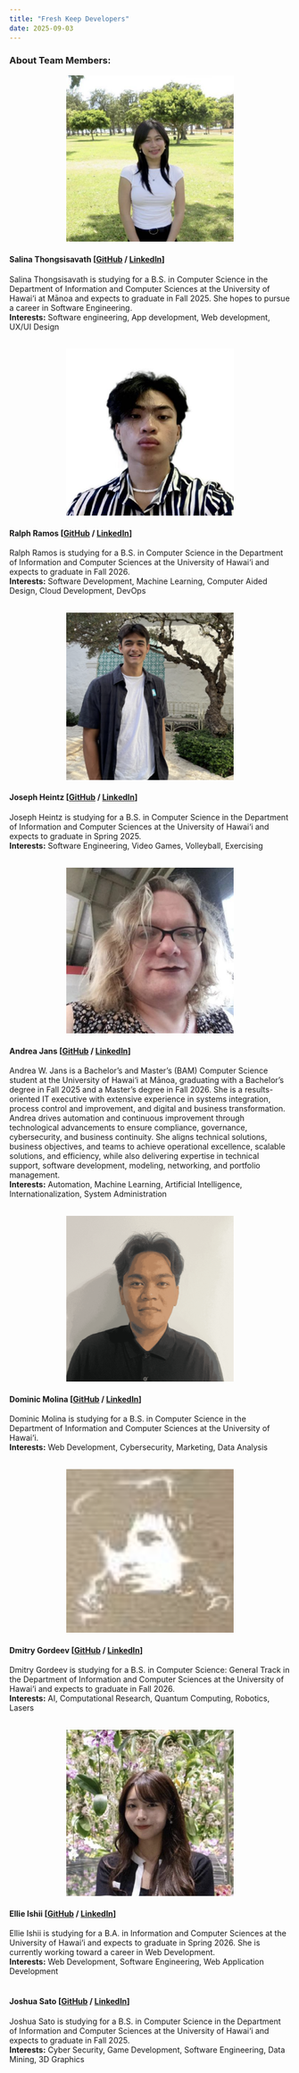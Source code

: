 ```yaml
---
title: "Fresh Keep Developers"
date: 2025-09-03
---
```


### About Team Members:
  
<p align="center"> <img src="images/Salina-photo.png" width=300px> </p>

#### Salina Thongsisavath [[GitHub](https://github.com/salina-t) / [LinkedIn](https://www.linkedin.com/in/salinathongsisavath/)]

Salina Thongsisavath is studying for a B.S. in Computer Science in the Department of Information and Computer Sciences at the University of Hawai‘i at Mānoa and expects to graduate in Fall 2025. She hopes to pursue a career in Software Engineering.
<br /> **Interests:** Software engineering, App development, Web development, UX/UI Design <br /><br />


<p align="center"> <img src="images/Ralph-photo.png" width=300px> </p>

#### Ralph Ramos [[GitHub](https://github.com/ralphramosgit) / [LinkedIn](https://www.linkedin.com/in/ralph-jhon-ramos-8b7316242/)]

Ralph Ramos is studying for a B.S. in Computer Science in the Department of Information and Computer Sciences at the University of Hawai‘i and expects to graduate in Fall 2026.
<br /> **Interests:** Software Development, Machine Learning, Computer Aided Design, Cloud Development, DevOps <br /><br />


<p align="center"> <img src="images/Joseph-photo.png" width=300px> </p>

#### Joseph Heintz [[GitHub](https://github.com/josephheintz) / [LinkedIn](https://www.linkedin.com/in/joseph-heintz-49a45a28a/)]

Joseph Heintz is studying for a B.S. in Computer Science in the Department of Information and Computer Sciences at the University of Hawai‘i and expects to graduate in Spring 2025.
<br /> **Interests:** Software Engineering, Video Games, Volleyball, Exercising <br /><br />


<p align="center"> <img src="images/Andrea-photo.png" width=300px> </p>

#### Andrea Jans [[GitHub](https://github.com/awjans) / [LinkedIn](https://www.linkedin.com/in/andreawjans/)]

Andrea W. Jans is a Bachelor’s and Master’s (BAM) Computer Science student at the University of Hawai‘i at Mānoa, graduating with a Bachelor’s degree in Fall 2025 and a Master’s degree in Fall 2026. She is a results-oriented IT executive with extensive experience in systems integration, process control and improvement, and digital and business transformation. Andrea drives automation and continuous improvement through technological advancements to ensure compliance, governance, cybersecurity, and business continuity. She aligns technical solutions, business objectives, and teams to achieve operational excellence, scalable solutions, and efficiency, while also delivering expertise in technical support, software development, modeling, networking, and portfolio management.
<br /> **Interests:** Automation, Machine Learning, Artificial Intelligence, Internationalization, System Administration <br /><br />


<p align="center"> <img src="images/Dominic-photo.png" width=300px> </p>

#### Dominic Molina [[GitHub](https://github.com/dominic-isaac-molina) / [LinkedIn](https://www.linkedin.com/in/dominicisaacmolina/)]

Dominic Molina is studying for a B.S. in Computer Science in the Department of Information and Computer Sciences at the University of Hawai‘i.
<br /> **Interests:** Web Development, Cybersecurity, Marketing, Data Analysis <br /><br />


<p align="center"> <img src="images/Dmitry-photo.png" width=300px> </p>

#### Dmitry Gordeev [[GitHub](https://github.com/GordeevD) / [LinkedIn](https://www.linkedin.com/in/gordeev-du/)]

Dmitry Gordeev is studying for a B.S. in Computer Science: General Track in the Department of Information and Computer Sciences at the University of Hawai‘i and expects to graduate in Fall 2026.
<br /> **Interests:** AI, Computational Research, Quantum Computing, Robotics, Lasers <br /><br />


<p align="center"> <img src="images/Ellie-photo.png" width=300px> </p>

#### Ellie Ishii [[GitHub](https://github.com/ellieishii) / [LinkedIn](https://www.linkedin.com/in/ellie-ishii-8a0043326/)]

Ellie Ishii is studying for a B.A. in Information and Computer Sciences at the University of Hawai‘i and expects to graduate in Spring 2026. She is currently working toward a career in Web Development.
<br /> **Interests:** Web Development, Software Engineering, Web Application Development <br /><br />


#### Joshua Sato [[GitHub](https://github.com/joshuanssato) / [LinkedIn](https://www.linkedin.com/in/joshua-ns-sato/)]

Joshua Sato is studying for a B.S. in Computer Science in the Department of Information and Computer Sciences at the University of Hawai‘i and expects to graduate in Fall 2025.
<br /> **Interests:** Cyber Security, Game Development, Software Engineering, Data Mining, 3D Graphics



